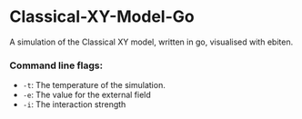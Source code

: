 # Classical-XY-Model-Go
A simulation of the Classical XY model, written in go, visualised with ebiten.

### Command line flags:

* `-t`: The temperature of the simulation.
* `-e`: The value for the external field
* `-i`: The interaction strength
